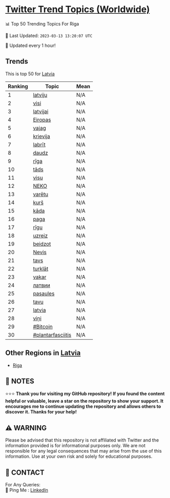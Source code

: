 [Twitter Trend Topics (Worldwide)](https://github.com/ErcinDedeoglu/Twitter-Trend-Topics)
==========


📊 Top 50 Trending Topics For Riga

📆 Last Updated: `2023-03-13 13:20:07 UTC`

🔧 Updated every 1 hour!


## Trends

This is top 50 for [Latvia](</Latvia>)

| Ranking | Topic | Mean |
| ------- | ------------ | ------------ |
| 1 | [latviju](http://twitter.com/search?q=latviju) | N/A |
| 2 | [visi](http://twitter.com/search?q=visi) | N/A |
| 3 | [latvijai](http://twitter.com/search?q=latvijai) | N/A |
| 4 | [Eiropas](http://twitter.com/search?q=Eiropas) | N/A |
| 5 | [vajag](http://twitter.com/search?q=vajag) | N/A |
| 6 | [krievija](http://twitter.com/search?q=krievija) | N/A |
| 7 | [labrīt](http://twitter.com/search?q=labr%c4%abt) | N/A |
| 8 | [daudz](http://twitter.com/search?q=daudz) | N/A |
| 9 | [rīga](http://twitter.com/search?q=r%c4%abga) | N/A |
| 10 | [tāds](http://twitter.com/search?q=t%c4%81ds) | N/A |
| 11 | [visu](http://twitter.com/search?q=visu) | N/A |
| 12 | [NEKO](http://twitter.com/search?q=NEKO) | N/A |
| 13 | [varētu](http://twitter.com/search?q=var%c4%93tu) | N/A |
| 14 | [kurš](http://twitter.com/search?q=kur%c5%a1) | N/A |
| 15 | [kāda](http://twitter.com/search?q=k%c4%81da) | N/A |
| 16 | [paga](http://twitter.com/search?q=paga) | N/A |
| 17 | [rīgu](http://twitter.com/search?q=r%c4%abgu) | N/A |
| 18 | [uzreiz](http://twitter.com/search?q=uzreiz) | N/A |
| 19 | [beidzot](http://twitter.com/search?q=beidzot) | N/A |
| 20 | [Nevis](http://twitter.com/search?q=Nevis) | N/A |
| 21 | [tavs](http://twitter.com/search?q=tavs) | N/A |
| 22 | [turklāt](http://twitter.com/search?q=turkl%c4%81t) | N/A |
| 23 | [vakar](http://twitter.com/search?q=vakar) | N/A |
| 24 | [латвии](http://twitter.com/search?q=%d0%bb%d0%b0%d1%82%d0%b2%d0%b8%d0%b8) | N/A |
| 25 | [pasaules](http://twitter.com/search?q=pasaules) | N/A |
| 26 | [tavu](http://twitter.com/search?q=tavu) | N/A |
| 27 | [latvia](http://twitter.com/search?q=latvia) | N/A |
| 28 | [viņi](http://twitter.com/search?q=vi%c5%86i) | N/A |
| 29 | [#Bitcoin](http://twitter.com/search?q=%23Bitcoin) | N/A |
| 30 | [#plantarfasciitis](http://twitter.com/search?q=%23plantarfasciitis) | N/A |



## Other Regions in [Latvia](</Latvia>)

* [Riga](</Latvia/Riga.md>)



## 📝 NOTES

⭐⭐⭐ **Thank you for visiting my GitHub repository! If you found the content helpful or valuable, leave a star on the repository to show your support. It encourages me to continue updating the repository and allows others to discover it. Thanks for your help!**


## ⚠️ WARNING

Please be advised that this repository is not affiliated with Twitter and the information provided is for informational purposes only. We are not responsible for any legal consequences that may arise from the use of this information. Use at your own risk and solely for educational purposes.


## 📨 CONTACT

 For Any Queries:  
            🏓 Ping Me : [LinkedIn](https://www.linkedin.com/in/ercindedeoglu/)
